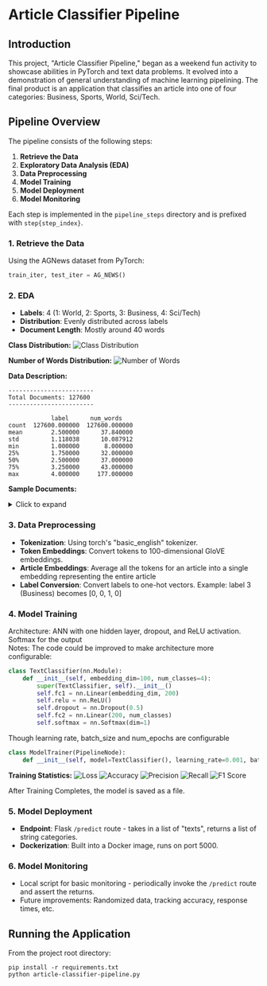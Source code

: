 # Article Classifier Pipeline

## Introduction
This project, "Article Classifier Pipeline," began as a weekend fun activity to showcase abilities in PyTorch and text data problems. It evolved into a demonstration of general understanding of machine learning pipelining. The final product is an application that classifies an article into one of four categories: Business, Sports, World, Sci/Tech.

## Pipeline Overview
The pipeline consists of the following steps:
1. **Retrieve the Data**
2. **Exploratory Data Analysis (EDA)**
3. **Data Preprocessing**
4. **Model Training**
5. **Model Deployment**
6. **Model Monitoring**

Each step is implemented in the `pipeline_steps` directory and is prefixed with `step{step_index}`.

### 1. Retrieve the Data
Using the AGNews dataset from PyTorch:
```python
train_iter, test_iter = AG_NEWS()
```

### 2. EDA
- **Labels**: 4 (1: World, 2: Sports, 3: Business, 4: Sci/Tech)
- **Distribution**: Evenly distributed across labels
- **Document Length**: Mostly around 40 words

**Class Distribution:**
![Class Distribution](eda_artifacts/class_distribution.png)

**Number of Words Distribution:**
![Number of Words](eda_artifacts/num_words_distribution.png)

**Data Description:**
```
------------------------
Total Documents: 127600
------------------------

            label      num_words
count  127600.000000  127600.000000
mean        2.500000      37.840000
std         1.118038      10.087912
min         1.000000       8.000000
25%         1.750000      32.000000
50%         2.500000      37.000000
75%         3.250000      43.000000
max         4.000000     177.000000
```

**Sample Documents:**
<details>
  <summary>Click to expand</summary>

  ```
Sample Documents:
   label                                               text  num_words
0      3  Wall St. Bears Claw Back Into the Black (Reute...         21
1      3  Carlyle Looks Toward Commercial Aerospace (Reu...         36
2      3  Oil and Economy Cloud Stocks' Outlook (Reuters...         36
3      3  Iraq Halts Oil Exports from Main Southern Pipe...         36
4      3  Oil prices soar to all-time record, posing new...         37
------------------
Sample Texts:
World Failed Bhopal Gas Victims, Says Amnesty London, Nov. 30 (NNN) : The world has failed to help survivors of the Bhopal gas leak in India 20 years ago or to punish the guilty, Amnesty International has said.
------------------
Huawei wins 3G contract from Telfort Huawei Technologies, China #39;s leading telecommunications equipment maker, will build a third-generation network for Telfort, the Dutch mobile operator, its first such contract in Europe.
------------------
Wheel Woes For Mars Rover (AP) PASADENA, Calif. (AP)  The Mars rover Spirit has developed a problem with one of its six wheels, but NASA officials said Tuesday they believe the robot geologist can continue working.
------------------
Martyn continues his run feast Damien Martyn has made it back to back centuries against India as Australia looked to build a big first innings total in the third Test in Nagpur.
------------------
Olympic joy in Greek, Chinese press Newspapers in Greece reflect a mixture of exhilaration that the Athens Olympics proved successful, and relief that they passed off without any major setback.
------------------
Australian PM, Challenger in Dead Heat (AP) AP - Prime Minister John Howard and his Labor Party challenger were in a virtual dead heat on the eve of parliamentary elections, with Australians focusing on the economy and social programs more than Howard's decision to send troops to Iraq.
------------------
Dutch arrest man suspected of aiding Saddam war crimes, genocide (AFP) AFP - The Dutch police said they had arrested a man suspected of aiding former Iraqi leader Saddam Hussein in committing war crimes and genocide by supplying him with the materials to make chemical weapons used in attacks in the 1980s.
------------------
Video Claims Threat to Japanese Hostage's Life Video posted Tuesday on a militant Islamic Web site showed what it claimed was a Japanese captive kidnapped by Abu Musab al-Zarqawi's group and threatened to behead him within 48 hours unless Japan pulls its troops from Iraq.
------------------
Cabinet ministers suspended after Congo's parliament alleges corruption (Canadian Press) Canadian Press - KINSHASA, Congo (AP) - President Joseph Kabila suspended six cabinet ministers and 10 directors of state-run companies Thursday after a parliamentary inquiry alleged they had embezzled government funds.
------------------
UN nuclear watchdog hails Tripoli UN inspectors praise Libya for its co-operation in revealing details of its dismantled atomic weapons programme.
------------------
  ```
</details>

### 3. Data Preprocessing
- **Tokenization**: Using torch's "basic_english" tokenizer.
- **Token Embeddings**: Convert tokens to 100-dimensional GloVE embeddings. 
- **Article Embeddings**: Average all the tokens for an article into a single embedding representing the entire article
- **Label Conversion**: Convert labels to one-hot vectors. Example: label 3 (Business) becomes [0, 0, 1, 0]

### 4. Model Training
Architecture: ANN with one hidden layer, dropout, and ReLU activation. Softmax for the output  
Notes: The code could be improved to make architecture more configurable:  

```python
class TextClassifier(nn.Module):
    def __init__(self, embedding_dim=100, num_classes=4):
        super(TextClassifier, self).__init__()
        self.fc1 = nn.Linear(embedding_dim, 200)
        self.relu = nn.ReLU()
        self.dropout = nn.Dropout(0.5)
        self.fc2 = nn.Linear(200, num_classes)
        self.softmax = nn.Softmax(dim=1)
```
Though learning rate, batch_size and num_epochs are configurable
```python
class ModelTrainer(PipelineNode):
    def __init__(self, model=TextClassifier(), learning_rate=0.001, batch_size=128, num_epochs=20)
```
**Training Statistics:**
![Loss](model_training_stats/loss.png)
![Accuracy](model_training_stats/accuracy.png)
![Precision](model_training_stats/precision.png)
![Recall](model_training_stats/recall.png)
![F1 Score](model_training_stats/f1.png)

After Training Completes, the model is saved as a file.  

### 5. Model Deployment
- **Endpoint**: Flask `/predict` route - takes in a list of "texts", returns a list of string categories.
- **Dockerization**: Built into a Docker image, runs on port 5000.

### 6. Model Monitoring
- Local script for basic monitoring  - periodically invoke the `/predict` route and assert the returns.
- Future improvements: Randomized data, tracking accuracy, response times, etc.

## Running the Application
From the project root directory:
```
pip install -r requirements.txt
python article-classifier-pipeline.py
```
